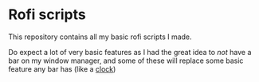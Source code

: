 # Rofi scripts
This repository contains all my basic rofi scripts I made.

Do expect a lot of very basic features as I had the great idea to *not* have a bar on my window manager, and some of these will replace some basic feature any bar has (like a [clock](clock/))
